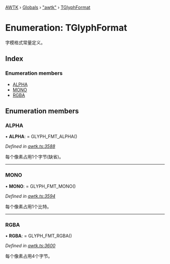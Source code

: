 [AWTK](../README.md) › [Globals](../globals.md) › ["awtk"](../modules/_awtk_.md) › [TGlyphFormat](_awtk_.tglyphformat.md)

# Enumeration: TGlyphFormat

字模格式常量定义。

## Index

### Enumeration members

* [ALPHA](_awtk_.tglyphformat.md#alpha)
* [MONO](_awtk_.tglyphformat.md#mono)
* [RGBA](_awtk_.tglyphformat.md#rgba)

## Enumeration members

###  ALPHA

• **ALPHA**: =  GLYPH_FMT_ALPHA()

*Defined in [awtk.ts:3588](https://github.com/zlgopen/awtk-binding/blob/346f0a7/tools/code_gen/js/output/awtk.ts#L3588)*

每个像素占用1个字节(缺省)。

___

###  MONO

• **MONO**: =  GLYPH_FMT_MONO()

*Defined in [awtk.ts:3594](https://github.com/zlgopen/awtk-binding/blob/346f0a7/tools/code_gen/js/output/awtk.ts#L3594)*

每个像素占用1个比特。

___

###  RGBA

• **RGBA**: =  GLYPH_FMT_RGBA()

*Defined in [awtk.ts:3600](https://github.com/zlgopen/awtk-binding/blob/346f0a7/tools/code_gen/js/output/awtk.ts#L3600)*

每个像素占用4个字节。
